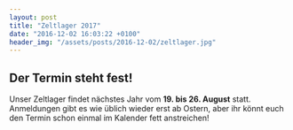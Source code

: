 ```yaml
---
layout: post
title: "Zeltlager 2017"
date: "2016-12-02 16:03:22 +0100"
header_img: "/assets/posts/2016-12-02/zeltlager.jpg"
---
```


## Der Termin steht fest!

Unser Zeltlager findet nächstes Jahr vom **19. bis 26. August** statt.   
Anmeldungen gibt es wie üblich wieder erst ab Ostern, aber ihr könnt euch den Termin schon einmal im Kalender fett anstreichen!
